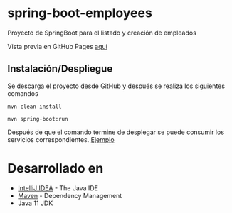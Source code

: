 # spring-boot-employees
Proyecto de SpringBoot para el listado y creación de empleados

Vista previa en GitHub Pages [aquí](https://jsovalles.github.io)

## Instalación/Despliegue

Se descarga el proyecto desde GitHub y después se realiza los siguientes comandos
```
mvn clean install

mvn spring-boot:run
```
Después de que el comando termine de desplegar se puede consumir los servicios correspondientes. [Ejemplo](http://localhost:8080/employees)

# Desarrollado en

* [IntelliJ IDEA](https://www.jetbrains.com/idea/) - The Java IDE
* [Maven](https://maven.apache.org/) - Dependency Management
* Java 11 JDK
